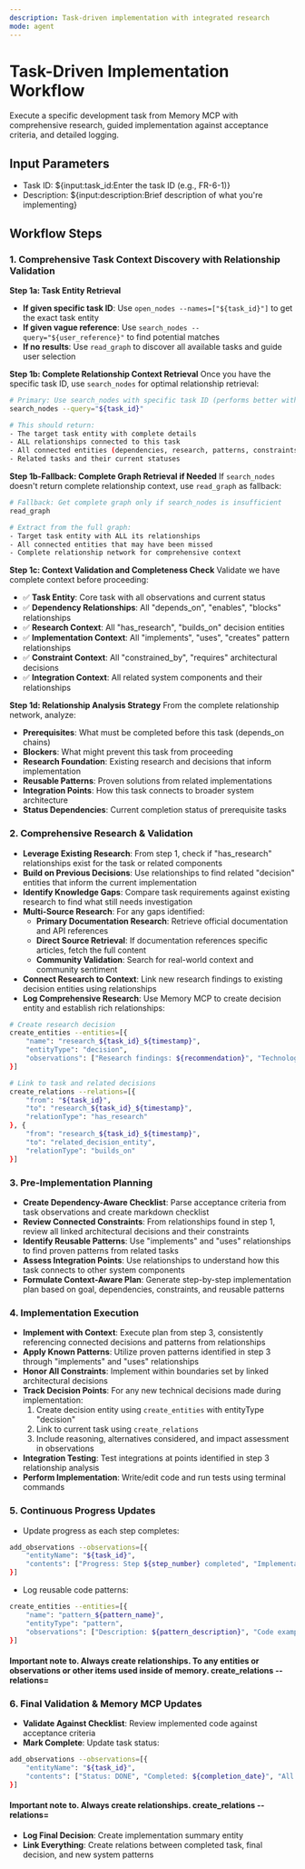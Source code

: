 ```yaml
---
description: Task-driven implementation with integrated research
mode: agent
---
```


# Task-Driven Implementation Workflow

Execute a specific development task from Memory MCP with comprehensive research, guided implementation against acceptance criteria, and detailed logging.

## Input Parameters

- Task ID: ${input:task_id:Enter the task ID (e.g., FR-6-1)}
- Description: ${input:description:Brief description of what you're implementing}

## Workflow Steps

### 1. Comprehensive Task Context Discovery with Relationship Validation

**Step 1a: Task Entity Retrieval**

- **If given specific task ID**: Use `open_nodes --names=["${task_id}"]` to get the exact task entity
- **If given vague reference**: Use `search_nodes --query="${user_reference}"` to find potential matches
- **If no results**: Use `read_graph` to discover all available tasks and guide user selection

**Step 1b: Complete Relationship Context Retrieval**
Once you have the specific task ID, use `search_nodes` for optimal relationship retrieval:

```bash
# Primary: Use search_nodes with specific task ID (performs better with exact keys)
search_nodes --query="${task_id}"

# This should return:
- The target task entity with complete details
- ALL relationships connected to this task
- All connected entities (dependencies, research, patterns, constraints)
- Related tasks and their current statuses
```

**Step 1b-Fallback: Complete Graph Retrieval if Needed**
If `search_nodes` doesn't return complete relationship context, use `read_graph` as fallback:

```bash
# Fallback: Get complete graph only if search_nodes is insufficient
read_graph

# Extract from the full graph:
- Target task entity with ALL its relationships
- All connected entities that may have been missed
- Complete relationship network for comprehensive context
```

**Step 1c: Context Validation and Completeness Check**
Validate we have complete context before proceeding:

- ✅ **Task Entity**: Core task with all observations and current status
- ✅ **Dependency Relationships**: All "depends_on", "enables", "blocks" relationships
- ✅ **Research Context**: All "has_research", "builds_on" decision entities
- ✅ **Implementation Context**: All "implements", "uses", "creates" pattern relationships
- ✅ **Constraint Context**: All "constrained_by", "requires" architectural decisions
- ✅ **Integration Context**: All related system components and their relationships

**Step 1d: Relationship Analysis Strategy**
From the complete relationship network, analyze:

- **Prerequisites**: What must be completed before this task (depends_on chains)
- **Blockers**: What might prevent this task from proceeding
- **Research Foundation**: Existing research and decisions that inform implementation
- **Reusable Patterns**: Proven solutions from related implementations
- **Integration Points**: How this task connects to broader system architecture
- **Status Dependencies**: Current completion status of prerequisite tasks

### 2. Comprehensive Research & Validation

- **Leverage Existing Research**: From step 1, check if "has_research" relationships exist for the task or related components
- **Build on Previous Decisions**: Use relationships to find related "decision" entities that inform the current implementation
- **Identify Knowledge Gaps**: Compare task requirements against existing research to find what still needs investigation
- **Multi-Source Research**: For any gaps identified:
  - **Primary Documentation Research**: Retrieve official documentation and API references
  - **Direct Source Retrieval**: If documentation references specific articles, fetch the full content
  - **Community Validation**: Search for real-world context and community sentiment
- **Connect Research to Context**: Link new research findings to existing decision entities using relationships
- **Log Comprehensive Research**: Use Memory MCP to create decision entity and establish rich relationships:

```bash
# Create research decision
create_entities --entities=[{
    "name": "research_${task_id}_${timestamp}",
    "entityType": "decision",
    "observations": ["Research findings: ${recommendation}", "Technologies validated: ${tech_list}", "Builds on: ${existing_research_summary}"]
}]

# Link to task and related decisions
create_relations --relations=[{
    "from": "${task_id}",
    "to": "research_${task_id}_${timestamp}",
    "relationType": "has_research"
}, {
    "from": "research_${task_id}_${timestamp}",
    "to": "related_decision_entity",
    "relationType": "builds_on"
}]
```

### 3. Pre-Implementation Planning

- **Create Dependency-Aware Checklist**: Parse acceptance criteria from task observations and create markdown checklist
- **Review Connected Constraints**: From relationships found in step 1, review all linked architectural decisions and their constraints
- **Identify Reusable Patterns**: Use "implements" and "uses" relationships to find proven patterns from related tasks
- **Assess Integration Points**: Use relationships to understand how this task connects to other system components
- **Formulate Context-Aware Plan**: Generate step-by-step implementation plan based on goal, dependencies, constraints, and reusable patterns

### 4. Implementation Execution

- **Implement with Context**: Execute plan from step 3, consistently referencing connected decisions and patterns from relationships
- **Apply Known Patterns**: Utilize proven patterns identified in step 3 through "implements" and "uses" relationships
- **Honor All Constraints**: Implement within boundaries set by linked architectural decisions
- **Track Decision Points**: For any new technical decisions made during implementation:
  1. Create decision entity using `create_entities` with entityType "decision"
  2. Link to current task using `create_relations`
  3. Include reasoning, alternatives considered, and impact assessment in observations
- **Integration Testing**: Test integrations at points identified in step 3 relationship analysis
- **Perform Implementation**: Write/edit code and run tests using terminal commands

### 5. Continuous Progress Updates

- Update progress as each step completes:

```bash
add_observations --observations=[{
    "entityName": "${task_id}",
    "contents": ["Progress: Step ${step_number} completed", "Implementation status: ${status}"]
}]
```

- Log reusable code patterns:

```bash
create_entities --entities=[{
    "name": "pattern_${pattern_name}",
    "entityType": "pattern",
    "observations": ["Description: ${pattern_description}", "Code example: ${code}", "Use case: ${use_case}"]
}]
```

#### Important note to. Always create relationships. To any entities or observations or other items used inside of memory. create_relations --relations=

### 6. Final Validation & Memory MCP Updates

- **Validate Against Checklist**: Review implemented code against acceptance criteria
- **Mark Complete**: Update task status:

```bash
add_observations --observations=[{
    "entityName": "${task_id}",
    "contents": ["Status: DONE", "Completed: ${completion_date}", "All acceptance criteria met"]
}]
```

#### Important note to. Always create relationships. create_relations --relations=

- **Log Final Decision**: Create implementation summary entity
- **Link Everything**: Create relations between completed task, final decision, and new system patterns
